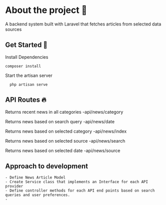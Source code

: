 
  # About the project 📝  
  A backend system built with Laravel that fetches articles from selected data sources

  ## Get Started 🚀  
  Install Dependencies
  ~~~
  composer install 
  ~~~
  Start the artisan server
  ~~~
    php artisan serve
  ~~~
  
  ## API Routes 🔥  
  Returns recent news in all categories
  -api/news/category 

  Returns news based on search query
  -api/news/date

  Returns news based on selected category
  -api/news/index 

  Returns news based on selected source
  -api/news/search

  Returns news based on selected date
  -api/news/source 

    
## Approach to development
    - Define News Article Model
    - Create Service class that implements an Interface for each API provider
    - Define controller methods for each API end points based on search queries and user preferences.
    - 
